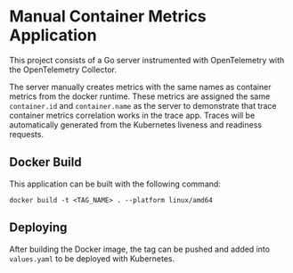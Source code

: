 # Manual Container Metrics Application
This project consists of a Go server instrumented with OpenTelemetry with the OpenTelemetry Collector.

The server manually creates metrics with the same names as container metrics from the docker runtime. These metrics are assigned the same `container.id` and `container.name` as the server to demonstrate that trace container metrics correlation works in the trace app. Traces will be automatically generated from the Kubernetes liveness and readiness requests.

## Docker Build
This application can be built with the following command:
```
docker build -t <TAG_NAME> . --platform linux/amd64
```

## Deploying
After building the Docker image, the tag can be pushed and added into `values.yaml` to be deployed with Kubernetes.
